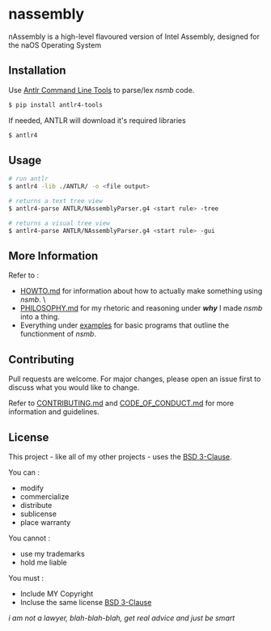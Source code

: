 # nassembly

nAssembly is a high-level flavoured version of Intel Assembly, designed for the naOS Operating System

## Installation

Use [Antlr Command Line Tools](https://github.com/antlr/antlr4-tools) to parse/lex *nsmb* code.

```bash
$ pip install antlr4-tools
```

If needed, ANTLR will download it's required libraries 

```bash
$ antlr4
```

## Usage

```bash
# run antlr
$ antlr4 -lib ./ANTLR/ -o <file output>

# returns a text tree view
$ antlr4-parse ANTLR/NAssemblyParser.g4 <start rule> -tree

# returns a visual tree view 
$ antlr4-parse ANTLR/NAssemblyParser.g4 <start rule> -gui
```

## More Information

Refer to :
- [HOWTO.md](HOWTO.md) for information about how to actually make something using *nsmb*. \
- [PHILOSOPHY.md](PHILOSOPHY.md) for my rhetoric and reasoning under ***why*** I made *nsmb* into a thing.
- Everything under [examples](examples/) for basic programs that outline the functionment of *nsmb*.

## Contributing

Pull requests are welcome. For major changes, please open an issue first
to discuss what you would like to change.

Refer to [CONTRIBUTING.md](CONTRIBUTING.md) and [CODE_OF_CONDUCT.md](CODE_OF_CONDUCT.md) for more information and guidelines.

## License

This project - like all of my other projects - uses the [BSD 3-Clause](LICENSE).

You can :
- modify
- commercialize
- distribute
- sublicense
- place warranty

You cannot : 
- use my trademarks 
- hold me liable 

You must : 
- Include MY Copyright
- Incluse the same license [BSD 3-Clause](LICENSE)

*i am not a lawyer, blah-blah-blah, get real advice and just be smart*
